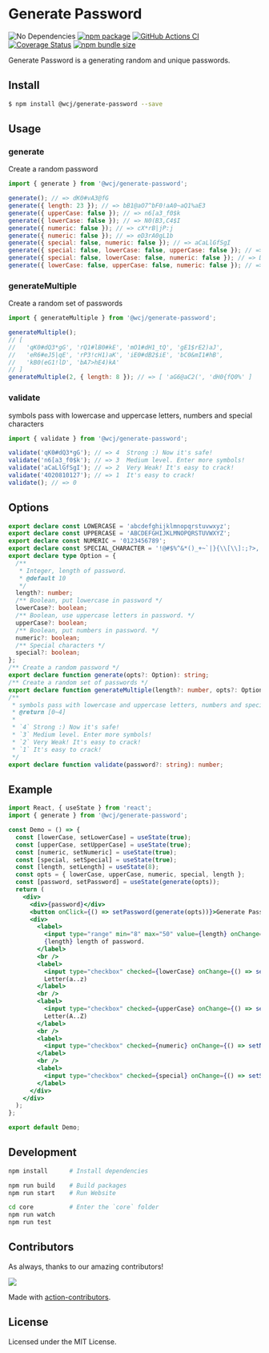 # Generate Password

![No Dependencies](http://jaywcjlove.github.io/sb/status/no-dependencies.svg)
[![npm package](https://img.shields.io/npm/v/@wcj/generate-password.svg)](https://www.npmjs.com/package/@wcj/generate-password)
[![GitHub Actions CI](https://github.com/jaywcjlove/generate-password/actions/workflows/ci.yml/badge.svg)](https://github.com/jaywcjlove/generate-password/actions/workflows/ci.yml)
[![Coverage Status](https://jaywcjlove.github.io/generate-password/badges.svg)](https://jaywcjlove.github.io/generate-password/lcov-report/)
[![npm bundle size](https://img.shields.io/bundlephobia/minzip/@wcj/generate-password)](https://bundlephobia.com/result?p=@wcj/generate-password)

Generate Password is a generating random and unique passwords.

## Install

```bash
$ npm install @wcj/generate-password --save
```

## Usage

### generate

Create a random password

```js
import { generate } from '@wcj/generate-password';

generate(); // => dK0#vA3@fG
generate({ length: 23 }); // => bB1@aO7^bF0!aA0~aQ1%aE3
generate({ upperCase: false }); // => n6[a3_f0$k
generate({ lowerCase: false }); // => N0(B3,C4$I
generate({ numeric: false }); // => cX*rB|jP:j
generate({ numeric: false }); // => eD3rA0gL1b
generate({ special: false, numeric: false }); // => aCaLlGfSgI
generate({ special: false, lowerCase: false, upperCase: false }); // => 4020810127
generate({ special: false, lowerCase: false, numeric: false }); // => DEEBBCBYAO
generate({ lowerCase: false, upperCase: false, numeric: false }); // => !%:#_#*&^!
```

### generateMultiple

Create a random set of passwords

```js
import { generateMultiple } from '@wcj/generate-password';

generateMultiple();
// [
//   'qK0#dQ3*gG', 'rQ1#lB0#kE', 'mO1#dH1_tQ', 'gE1$rE2)aJ',
//   'eR6#eJ5|qE', 'rP3!cH1)aK', 'iE0#dB2$iE', 'bC0&mI1#hB',
//   'kB0(eG1!lD', 'bA7>hE4)kA'
// ]
generateMultiple(2, { length: 8 }); // => [ 'aG6@aC2(', 'dH0{fQ0%' ]
```

### validate

symbols pass with lowercase and uppercase letters, numbers and special characters

```js
import { validate } from '@wcj/generate-password';

validate('qK0#dQ3*gG'); // => 4  Strong :) Now it's safe!
validate('n6[a3_f0$k'); // => 3  Medium level. Enter more symbols!
validate('aCaLlGfSgI'); // => 2  Very Weak! It's easy to crack!
validate('4020810127'); // => 1  It's easy to crack!
validate(); // => 0
```

## Options

```ts
export declare const LOWERCASE = 'abcdefghijklmnopqrstuvwxyz';
export declare const UPPERCASE = 'ABCDEFGHIJKLMNOPQRSTUVWXYZ';
export declare const NUMERIC = '0123456789';
export declare const SPECIAL_CHARACTER = '!@#$%^&*()_+~`|}{\\[\\]:;?>,.<-=\\/';
export declare type Option = {
  /**
   * Integer, length of password.
   * @default 10
   */
  length?: number;
  /** Boolean, put lowercase in password */
  lowerCase?: boolean;
  /** Boolean, use uppercase letters in password. */
  upperCase?: boolean;
  /** Boolean, put numbers in password. */
  numeric?: boolean;
  /** Special characters */
  special?: boolean;
};
/** Create a random password */
export declare function generate(opts?: Option): string;
/** Create a random set of passwords */
export declare function generateMultiple(length?: number, opts?: Option): string[];
/**
 * symbols pass with lowercase and uppercase letters, numbers and special characters
 * @return [0~4]
 *
 * `4` Strong :) Now it's safe!
 * `3` Medium level. Enter more symbols!
 * `2` Very Weak! It's easy to crack!
 * `1` It's easy to crack!
 */
export declare function validate(password?: string): number;
```

## Example

```jsx mdx:preview
import React, { useState } from 'react';
import { generate } from '@wcj/generate-password';

const Demo = () => {
  const [lowerCase, setLowerCase] = useState(true);
  const [upperCase, setUpperCase] = useState(true);
  const [numeric, setNumeric] = useState(true);
  const [special, setSpecial] = useState(true);
  const [length, setLength] = useState(8);
  const opts = { lowerCase, upperCase, numeric, special, length };
  const [password, setPassword] = useState(generate(opts));
  return (
    <div>
      <div>{password}</div>
      <button onClick={() => setPassword(generate(opts))}>Generate Password</button>
      <div>
        <label>
          <input type="range" min="8" max="50" value={length} onChange={(evn) => setLength(Number(evn.target.value))} />{' '}
          {length} length of password.
        </label>
        <br />
        <label>
          <input type="checkbox" checked={lowerCase} onChange={() => setLowerCase(!lowerCase)} /> Lower Case
          Letter(a..z)
        </label>
        <br />
        <label>
          <input type="checkbox" checked={upperCase} onChange={() => setUpperCase(!upperCase)} /> Upper Case
          Letter(A..Z)
        </label>
        <br />
        <label>
          <input type="checkbox" checked={numeric} onChange={() => setNumeric(!numeric)} /> Number (0..9)
        </label>
        <br />
        <label>
          <input type="checkbox" checked={special} onChange={() => setSpecial(!special)} /> Special characters
        </label>
      </div>
    </div>
  );
};

export default Demo;
```

## Development

```bash
npm install      # Install dependencies

npm run build    # Build packages
npm run start    # Run Website

cd core          # Enter the `core` folder
npm run watch
npm run test
```

## Contributors

As always, thanks to our amazing contributors!

<a href="https://github.com/jaywcjlove/generate-password/graphs/contributors">
  <img src="https://jaywcjlove.github.io/generate-password/CONTRIBUTORS.svg" />
</a>

Made with [action-contributors](https://github.com/jaywcjlove/github-action-contributors).

## License

Licensed under the MIT License.
